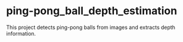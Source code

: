 # ping-pong_ball_depth_estimation
This project detects ping-pong balls from images and extracts depth information.
